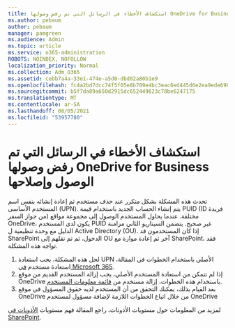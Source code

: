 ```yaml
---
title: استكشاف الأخطاء في الرسائل التي تم رفض وصولها OneDrive for Business الوصول وإصلاحها
ms.author: pebaum
author: pebaum
manager: pamgreen
ms.audience: Admin
ms.topic: article
ms.service: o365-administration
ROBOTS: NOINDEX, NOFOLLOW
localization_priority: Normal
ms.collection: Adm_O365
ms.assetid: cebb7a4a-33e1-474e-a5d0-dbd02a80b1e9
ms.openlocfilehash: fc4a2bd7dcc74f5f05e8b709e4bc3eac6ed445d6e2ea9ede698abbc8667723ce
ms.sourcegitcommit: b5f7da89a650d2915dc652449623c78be6247175
ms.translationtype: MT
ms.contentlocale: ar-SA
ms.lasthandoff: 08/05/2021
ms.locfileid: "53957780"
---
```

# <a name="troubleshooting-access-denied-messages-to-onedrive-for-business-sites"></a>استكشاف الأخطاء في الرسائل التي تم رفض وصولها OneDrive for Business الوصول وإصلاحها

تحدث هذه المشكلة بشكل متكرر عند حذف مستخدم ثم إعادة إنشائه بنفس اسم المستخدم الأساسي (UPN). يتم إنشاء الحساب الجديد باستخدام قيمة PUID (ID فريدة من جواز السفر) مختلفة. عندما يحاول المستخدم الوصول إلى مجموعة مواقع OneDrive، يكون لدى المستخدم PUID غير صحيح. يتضمن السيناريو الثاني مزامنة الدليل مع وحدة تنظيمية ل Active Directory (OU). إذا كان المستخدمون قد SharePoint الدخول، ثم تم نقلهم إلى OU آخر ثم إعادة موازة مع SharePoint، فقد تواجه هذه المشكلة.

1. لحل هذه المشكلة، يجب استعادة UPN الأصلي باستخدام الخطوات في المقالة، استعادة مستخدم [في Microsoft 365](https://docs.microsoft.com/microsoft-365/admin/add-users/restore-user).
2. إذا لم تتمكن من استعادة المستخدم الأصلي، يجب إزالة المستخدم القديم من موقع OneDrive باستخدام هذه الخطوات، إزالة مستخدم من [قائمة معلومات المستخدم](). 
3. بعد القيام بذلك، يمكنك التحقق من أن المستخدم لديه حقوق المسؤول في [](https://docs.microsoft.com/sharepoint/manage-user-profiles) موقع OneDrive من خلال اتباع الخطوات اللازمة لإضافة مسؤول لمستخدم OneDrive

لمزيد من المعلومات حول مستويات الأذونات، راجع المقالة فهم مستويات [الأذونات في SharePoint](https://docs.microsoft.com/sharepoint/understanding-permission-levels).
